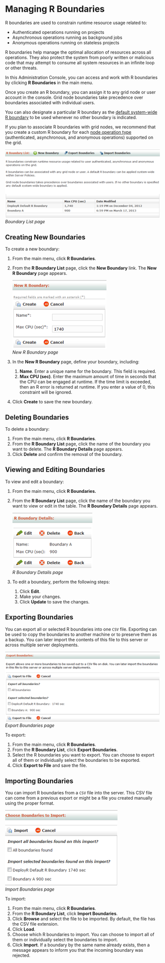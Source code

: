 # Managing R Boundaries

R boundaries are used to constrain runtime resource usage related to:

- Authenticated operations running on projects
- Asynchronous operations running as background jobs
- Anonymous operations running on stateless projects

R boundaries help manage the optimal allocation of resources across all operations. They also protect the system from poorly written or malicious code that may attempt to consume all system resources in an infinite loop or other threats.

In this Administration Console, you can access and work with R boundaries by clicking **R Boundaries** in the main menu.

Once you create an R boundary, you can assign it to any grid node or user account in the console. Grid node boundaries take precedence over boundaries associated with individual users.

You can also designate a particular R boundary as the [default system-wide R boundary](https://deployr.revolutionanalytics.com/documents/help/admin-console/Content/Topics/policies-properties.htm) to be used whenever no other boundary is indicated.

If you plan to associate R boundaries with grid nodes, we recommend that you create a custom R boundary for each [node operation type](https://deployr.revolutionanalytics.com/documents/help/admin-console/Content/Topics/node-operations.htm) (authenticated, asynchronous, and anonymous operations) supported on the grid.

![](media/deployr-admin-managing-r-boundaries/03000015_557x247.png)  
*Boundary List page*

## Creating New Boundaries

To create a new boundary:

1. From the main menu, click **R Boundaries**.
2.  From the **R Boundary List** page, click the **New Boundary** link. The **New R Boundary** page appears.

	![](media/deployr-admin-managing-r-boundaries/03000016.png)  
	*New R Boundary page*

3.  In the **New R Boundary** page, define your boundary, including:
	1.  **Name**. Enter a unique name for the boundary. This field is required.
	2.  **Max CPU (sec)**. Enter the maximum amount of time in seconds that the CPU can be engaged at runtime. If the time limit is exceeded, then an R error is returned at runtime. If you enter a value of 0, this constraint will be ignored.
3.  Click **Create** to save the new boundary.

## Deleting Boundaries

To delete a boundary:

1. From the main menu, click **R Boundaries**.
2. From the **R Boundary List** page, click the name of the boundary you want to delete. The **R Boundary Details** page appears.
3. Click **Delete** and confirm the removal of the boundary.

## Viewing and Editing Boundaries

To view and edit a boundary:

1.  From the main menu, click **R Boundaries.**
2.  From the **R Boundary List** page, click the name of the boundary you want to view or edit in the table. The **R Boundary Details** page appears.

	![](media/deployr-admin-managing-r-boundaries/03000017.png)  
	*R Boundary Details page*

3.  To edit a boundary, perform the following steps:
	1.  Click **Edit**.
	2.  Make your changes.
	3.  Click **Update** to save the changes.

## Exporting Boundaries

You can export all or selected R boundaries into one `CSV` file. Exporting can be used to copy the boundaries to another machine or to preserve them as a backup. You can later import the contents of this file to this server or across multiple server deployments.

![](media/deployr-admin-managing-r-boundaries/03000018_569x258.png)  
*Export Boundaries page*

To export:

1. From the main menu, click **R Boundaries**.
2. From the **R Boundary List**, click **Export Boundaries**.
3. Select the R boundaries you want to export. You can choose to export all of them or individually select the boundaries to be exported.
4. Click **Export to File** and save the file.

## Importing Boundaries

You can import R boundaries from a `CSV` file into the server. This CSV file can come from a previous export or might be a file you created manually using the proper format.

![](media/deployr-admin-managing-r-boundaries/03000019.png)  
*Import Boundaries page*

To import:

1. From the main menu, click **R Boundaries**.
2. From the **R Boundary List**, click **Import Boundaries**.
3. Click **Browse** and select the file to be imported. By default, the file has the CSV file extension.
4. Click **Load**.
5. Choose which R boundaries to import. You can choose to import all of them or individually select the boundaries to import.
6. Click **Import**. If a boundary by the same name already exists, then a message appears to inform you that the incoming boundary was rejected.
